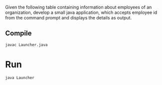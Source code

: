 Given the following table containing information about employees of an organization, develop a small java application, which accepts employee id from the command prompt and displays the details as output.

## Compile
```
javac Launcher.java
```

# Run
```
java Launcher
```
